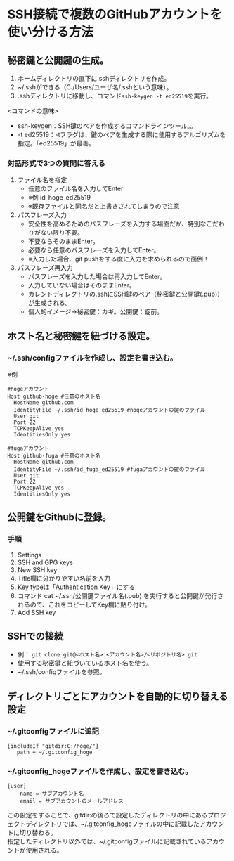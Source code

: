# SSH接続で複数のGitHubアカウントを使い分ける方法


## 秘密鍵と公開鍵の生成。
1. ホームディレクトリの直下に.sshディレクトリを作成。
1. ~/.sshができる（C:/Users/ユーザ名/.sshという意味）。
1. .sshディレクトリに移動し、コマンド```ssh-keygen -t ed25519```を実行。

<コマンドの意味>
* ssh-keygen：SSH鍵のペアを作成するコマンドラインツール。。
* -t ed25519：-tフラグは、鍵のペアを生成する際に使用するアルゴリズムを指定。「ed25519」が最善。
### 対話形式で3つの質問に答える
1. ファイル名を指定
    * 任意のファイル名を入力してEnter
    * ※例 id_hoge_ed25519
    * ※既存ファイルと同名だと上書きされてしまうので注意
1. パスフレーズ入力
    * 安全性を高めるためのパスフレーズを入力する場面だが、特別なこだわりがない限り不要。
    * 不要ならそのままEnter。
    * 必要なら任意のパスフレーズを入力してEnter。
    * ※入力した場合、git pushをする度に入力を求められるので面倒！
1. パスフレーズ再入力
    * パスフレーズを入力した場合は再入力してEnter。
    * 入力していない場合はそのままEnter。
    * カレントディレクトリの.sshにSSH鍵のペア（秘密鍵と公開鍵(.pub)）が生成される。
    * 個人的イメージ→秘密鍵：カギ。公開鍵：錠前。


## ホスト名と秘密鍵を紐づける設定。
### ~/.ssh/configファイルを作成し、設定を書き込む。  
※例
```
#hogeアカウント
Host github-hoge #任意のホスト名
  HostName github.com
  IdentityFile ~/.ssh/id_hoge_ed25519 #hogeアカウントの鍵のファイル
  User git
  Port 22
  TCPKeepAlive yes
  IdentitiesOnly yes

#fugaアカウント
Host github-fuga #任意のホスト名
  HostName github.com
  IdentityFile ~/.ssh/id_fuga_ed25519 #fugaアカウントの鍵のファイル
  User git
  Port 22
  TCPKeepAlive yes
  IdentitiesOnly yes
```

## 公開鍵をGithubに登録。
### 手順
1. Settings
1. SSH and GPG keys
1. New SSH key
1. Title欄に分かりやすい名前を入力
1. Key typeは「Authentication Key」にする
1. コマンド cat ~/.ssh/公開鍵ファイル名(.pub) を実行すると公開鍵が発行されるので、これをコピーしてKey欄に貼り付け。
1. Add SSH key

## SSHでの接続
* 例： ```git clone git@<ホスト名>:<アカウント名>/<リポジトリ名>.git```
* 使用する秘密鍵と紐づいているホスト名を使う。
* ~/.ssh/configファイルを参照。


## ディレクトリごとにアカウントを自動的に切り替える設定
### ~/.gitconfigファイルに追記
```
[includeIf "gitdir:C:/hoge/"]
   path = ~/.gitconfig_hoge
```
### ~/.gitconfig_hogeファイルを作成し、設定を書き込む。
```
[user]
	name = サブアカウント名
	email = サブアカウントのメールアドレス
```
この設定をすることで、gitdir:の後ろで設定したディレクトリの中にあるプロジェクトディレクトリでは、\~/.gitconfig_hogeファイルの中に記載したアカウントに切り替わる。  
指定したディレクトリ以外では、\~/.gitconfigファイルに記載されているアカウントが使用される。

